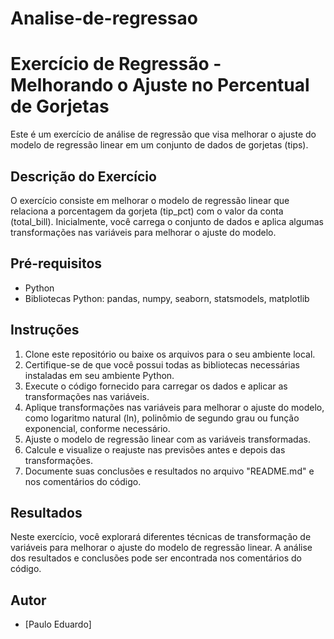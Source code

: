 # Analise-de-regressao
# Exercício de Regressão - Melhorando o Ajuste no Percentual de Gorjetas

Este é um exercício de análise de regressão que visa melhorar o ajuste do modelo de regressão linear em um conjunto de dados de gorjetas (tips).

## Descrição do Exercício

O exercício consiste em melhorar o modelo de regressão linear que relaciona a porcentagem da gorjeta (tip_pct) com o valor da conta (total_bill). Inicialmente, você carrega o conjunto de dados e aplica algumas transformações nas variáveis para melhorar o ajuste do modelo.

## Pré-requisitos

- Python
- Bibliotecas Python: pandas, numpy, seaborn, statsmodels, matplotlib

## Instruções

1. Clone este repositório ou baixe os arquivos para o seu ambiente local.
2. Certifique-se de que você possui todas as bibliotecas necessárias instaladas em seu ambiente Python.
3. Execute o código fornecido para carregar os dados e aplicar as transformações nas variáveis.
4. Aplique transformações nas variáveis para melhorar o ajuste do modelo, como logaritmo natural (ln), polinômio de segundo grau ou função exponencial, conforme necessário.
5. Ajuste o modelo de regressão linear com as variáveis transformadas.
6. Calcule e visualize o reajuste nas previsões antes e depois das transformações.
7. Documente suas conclusões e resultados no arquivo "README.md" e nos comentários do código.

## Resultados

Neste exercício, você explorará diferentes técnicas de transformação de variáveis para melhorar o ajuste do modelo de regressão linear. A análise dos resultados e conclusões pode ser encontrada nos comentários do código.

## Autor

- [Paulo Eduardo]


